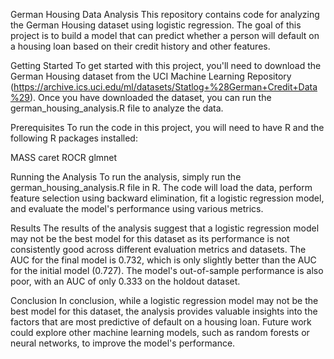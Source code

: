 German Housing Data Analysis
This repository contains code for analyzing the German Housing dataset using logistic regression. The goal of this project is to build a model that can predict whether a person will default on a housing loan based on their credit history and other features.


Getting Started
To get started with this project, you'll need to download the German Housing dataset from the UCI Machine Learning Repository (https://archive.ics.uci.edu/ml/datasets/Statlog+%28German+Credit+Data%29). Once you have downloaded the dataset, you can run the german_housing_analysis.R file to analyze the data.


Prerequisites
To run the code in this project, you will need to have R and the following R packages installed:


MASS
caret
ROCR
glmnet


Running the Analysis
To run the analysis, simply run the german_housing_analysis.R file in R. The code will load the data, perform feature selection using backward elimination, fit a logistic regression model, and evaluate the model's performance using various metrics.

Results
The results of the analysis suggest that a logistic regression model may not be the best model for this dataset as its performance is not consistently good across different evaluation metrics and datasets. The AUC for the final model is 0.732, which is only slightly better than the AUC for the initial model (0.727). The model's out-of-sample performance is also poor, with an AUC of only 0.333 on the holdout dataset.

Conclusion
In conclusion, while a logistic regression model may not be the best model for this dataset, the analysis provides valuable insights into the factors that are most predictive of default on a housing loan. Future work could explore other machine learning models, such as random forests or neural networks, to improve the model's performance.
